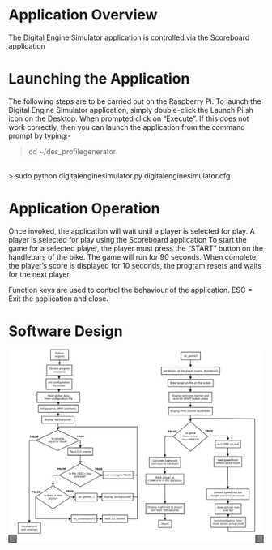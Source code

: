 
# Application Overview
The Digital Engine Simulator application is controlled via the Scoreboard application

# Launching the Application
The following steps are to be carried out on the Raspberry Pi.
To launch the Digital Engine Simulator application, simply double-click the Launch Pi.sh icon on the Desktop.  When prompted click on “Execute”.
If this does not work correctly, then you can launch the application from the command prompt by typing:-
<br>
> cd ~/des_profilegenerator
<br>
> sudo python digitalenginesimulator.py digitalenginesimulator.cfg
<br>

# Application Operation
Once invoked, the application will wait until a player is selected for play.
A player is selected for play using the Scoreboard application
To start the game for a selected player, the player must press the “START” button on the handlebars of the bike.
The game will run for 90 seconds.  When complete, the player’s score is displayed for 10 seconds, the program resets and waits for the next player.

Function keys are used to control the behaviour of the application.
ESC = Exit the application and close.

# Software Design

<a href="digitalenginesimulator.png" target="_blank"><img src="digitalenginesimulator.png" alt="profile generator design" style="max-width:100%;"></a></p>
